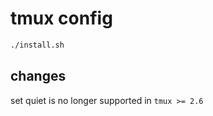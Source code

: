 # tmux config

```sh
./install.sh
```

## changes

set quiet is no longer supported in `tmux >= 2.6`
